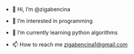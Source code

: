 - 👋 Hi, I’m @zigabencina
- 👀 I’m interested in programming
- 🌱 I’m currently learning python algorithms

- 📫 How to reach me zigabencina1@gmail.com

<!---
zigabencina/zigabencina is a ✨ special ✨ repository because its `README.md` (this file) appears on your GitHub profile.
You can click the Preview link to take a look at your changes.
--->
